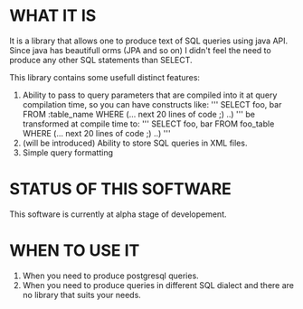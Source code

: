 # WHAT IT IS
 

It is a library that allows one to produce text of SQL queries using java API. Since java has beautifull orms
(JPA and so on) I didn't feel the need to produce any other SQL statements than SELECT.

This library contains some usefull distinct features:

1. Ability to pass to query parameters that are compiled into it at query compilation time, so you can have constructs
like:
'''
SELECT foo, bar FROM :table_name WHERE (... next 20 lines of code ;) ..)
'''
be transformed at compile time to:
'''
SELECT foo, bar FROM foo_table WHERE (... next 20 lines of code ;) ..)
'''
2. (will be introduced) Ability to store SQL queries in XML files.
3. Simple query formatting

# STATUS OF THIS SOFTWARE


This software is currently at alpha stage of developement.

# WHEN TO USE IT


1. When you need to produce postgresql queries.
2. When you need to produce queries in different SQL dialect and there are no library that suits your needs.

